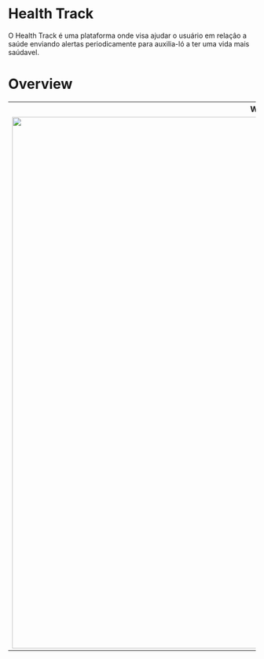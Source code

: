 # Health Track

O Health Track é uma plataforma onde visa ajudar o usuário em relaçâo a saúde enviando alertas periodicamente para auxilia-ló a ter uma vida mais saúdavel.

# Overview
<table>
	<tr>
		<th width="100%">
			Web Interface<br>
		</th>
	</tr>
	<tr>
		<td>
			<img width="1080" src="https://user-images.githubusercontent.com/56847487/123654201-383e2e00-d804-11eb-8423-c1e0ec75c433.png">
		</td>
    <td>
			<img width="1080" src="https://user-images.githubusercontent.com/56847487/123654201-383e2e00-d804-11eb-8423-c1e0ec75c433.png">
		</td>
    <td>
			<img width="1080" src="https://user-images.githubusercontent.com/56847487/123654189-35433d80-d804-11eb-9b76-a57b744adc5c.png">
		</td>
	</tr>
</table>
